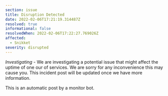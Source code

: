 ```yaml
---
section: issue
title: Disruption Detected
date: 2022-02-06T17:21:19.314487Z
resolved: true
informational: false
resolvedWhen: 2022-02-06T17:22:27.769026Z
affected:
  - Snikket
severity: disrupted
---
```

*Investigating* - We are investigating a potential issue that might affect the uptime of one our of services. We are sorry for any inconvenience this may cause you. This incident post will be updated once we have more information.

This is an automatic post by a monitor bot.
        